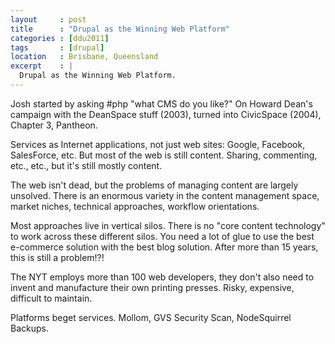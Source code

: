 ```yaml
---
layout     : post
title      : "Drupal as the Winning Web Platform"
categories : [ddu2011]
tags       : [drupal]
location   : Brisbane, Queensland
excerpt    : |
  Drupal as the Winning Web Platform.
---
```


Josh started by asking #php "what CMS do you like?" On Howard Dean's campaign
with the DeanSpace stuff (2003), turned into CivicSpace (2004), Chapter 3,
Pantheon.

Services as Internet applications, not just web sites: Google, Facebook,
SalesForce, etc. But most of the web is still content. Sharing, commenting,
etc., etc., but it's still mostly content.

The web isn't dead, but the problems of managing content are largely unsolved.
There is an enormous variety in the content management space, market niches,
technical approaches, workflow orientations.

Most approaches live in vertical silos. There is no "core content technology"
to work across these different silos. You need a lot of glue to use the best
e-commerce solution with the best blog solution. After more than 15 years,
this is still a problem!?!

The NYT employs more than 100 web developers, they don't also need to invent
and manufacture their own printing presses. Risky, expensive, difficult to
maintain.

Platforms beget services. Mollom, GVS Security Scan, NodeSquirrel Backups.


